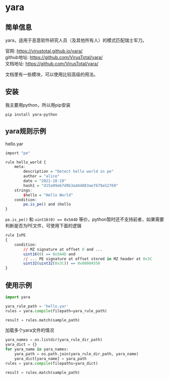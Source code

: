 # yara

## 简单信息
yara，适用于恶意软件研究人员（及其他所有人）的模式匹配瑞士军刀。  

官网: https://virustotal.github.io/yara/  
github地址: https://github.com/VirusTotal/yara/  
文档地址: https://github.com/VirusTotal/yara/  

文档里有一些模块，可以使用比较高级的用法。  


## 安装
我主要用python，所以用pip安装  
```
pip install yara-python
```


## yara规则示例
hello.yar  
```r
import "pe"

rule hello_world {
    meta:
        description = "Detect hello world in pe"
        author = "alice"
        date = "2021-10-19"
        hash1 = "d15a99eb7d9b3ad44883ae7679a52769"
    strings:
        $hello = "Hello World"
    condition:
        pe.is_pe() and $hello
}
```

`pe.is_pe()` 和 `uint16(0) == 0x5A4D` 等价，python暂时还不支持前者，如果需要判断是否为PE文件，可使用下面的逻辑  
```r
rule IsPE
{
    condition:
        // MZ signature at offset 0 and ...
        uint16(0) == 0x5A4D and
        // ... PE signature at offset stored in MZ header at 0x3C
        uint32(uint32(0x3C)) == 0x00004550
}
```

## 使用示例
```python
import yara

yara_rule_path = 'hello.yar'
rules = yara.compile(filepath=yara_rule_path)

result = rules.match(sample_path)
```

加载多个yara文件的情况  
```python
yara_names = os.listdir(yara_rule_dir_path)
yara_dict = {}
for yara_name in yara_names:
    yara_path = os.path.join(yara_rule_dir_path, yara_name)
    yara_dict[yara_name] = yara_path
rules = yara.compile(filepaths=yara_dict)

result = rules.match(sample_path)
```
